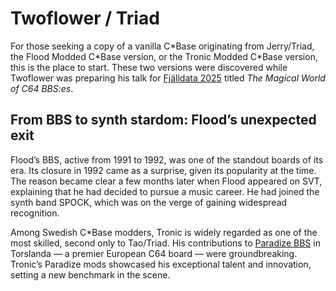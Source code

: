 # Twoflower / Triad
For those seeking a copy of a vanilla C\*Base originating from Jerry/Triad, the Flood Modded C\*Base version, or the Tronic Modded C\*Base version, this is the place to start. These two versions were discovered while Twoflower was preparing his talk for [Fjälldata 2025](https://csdb.dk/event/?id=3469) titled _The Magical World of C64 BBS:es_.

## From BBS to synth stardom: Flood’s unexpected exit
Flood’s BBS, active from 1991 to 1992, was one of the standout boards of its era. Its closure in 1992 came as a surprise, given its popularity at the time. The reason became clear a few months later when Flood appeared on SVT, explaining that he had decided to pursue a music career. He had joined the synth band SPOCK, which was on the verge of gaining widespread recognition.

Among Swedish C\*Base modders, Tronic is widely regarded as one of the most skilled, second only to Tao/Triad. His contributions to [Paradize BBS](https://csdb.dk/bbs/?id=218) in Torslanda — a premier European C64 board — were groundbreaking. Tronic’s Paradize mods showcased his exceptional talent and innovation, setting a new benchmark in the scene.